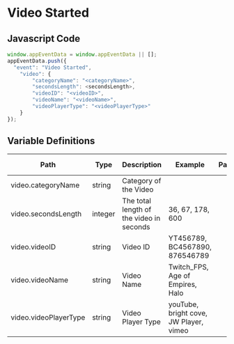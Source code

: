 # Video Started

### 

## Javascript Code
```js
window.appEventData = window.appEventData || [];
appEventData.push({
  "event": "Video Started",
    "video": {
        "categoryName": "<categoryName>",
        "secondsLength": <secondsLength>,
        "videoID": "<videoID>",
        "videoName": "<videoName>",
        "videoPlayerType": "<videoPlayerType>"
    }
});
```

## Variable Definitions

|Path|Type|Description|Example|Pattern|Min Length|Max Length|Minimum|Maximum|Multiple Of|
| --- | --- | --- | --- | --- | --- | --- | --- | --- | --- |
|video.categoryName|string|Category of the Video||||||||
|video.secondsLength|integer|The total length of the video in seconds|36, 67, 178, 600||||0|||
|video.videoID|string|Video ID|YT456789, BC4567890, 876546789|||||||
|video.videoName|string|Video Name|Twitch\_FPS, Age of Empires, Halo|||||||
|video.videoPlayerType|string|Video Player Type|youTube, bright cove, JW Player, vimeo|||||||




